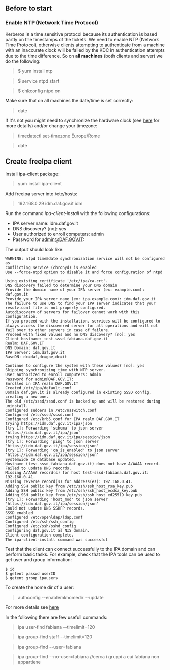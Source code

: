 ## Before to start

### Enable NTP (Network Time Protocol)
Kerberos is a time sensitive protocol because its authentication is based partly on the timestamps of the tickets. We need to enable NTP (Network Time Protocol), otherwise clients attempting to authenticate from a machine with an inaccurate clock will be failed by the KDC in authentication attempts due to the time difference. So on **all machines** (both clients and server) we do the following:

> $ yum install ntp

> $ service ntpd start

> $ chkconfig ntpd on

Make sure that on all machines the date/time is set correctly:

> date

If it's not you might need to synchronize the hardware clock (see [here](http://docs.slackware.com/howtos:hardware:syncing_hardware_clock_and_system_local_time) for more details) and/or change your timezone:

> timedatectl set-timezone Europe/Rome

> date



## Create freeIpa client

Install ipa-client package:

> yum install ipa-client

Add freeipa server into /etc/hosts:

> 192.168.0.29    idm.daf.gov.it                  idm

Run the command *ipa-client-install* with the following configurations:
- IPA server name: idm.daf.gov.it
- DNS discovery? [no]: yes
- User authorized to enroll computers: admin
- Password for admin@DAF.GOV.IT: <password admin freeipa>

The output should look like:

```
WARNING: ntpd time&date synchronization service will not be configured as
conflicting service (chronyd) is enabled
Use --force-ntpd option to disable it and force configuration of ntpd

Using existing certificate '/etc/ipa/ca.crt'.
DNS discovery failed to determine your DNS domain
Provide the domain name of your IPA server (ex: example.com): daf.gov.it
Provide your IPA server name (ex: ipa.example.com): idm.daf.gov.it
The failure to use DNS to find your IPA server indicates that your resolv.conf file is not properly configured.
Autodiscovery of servers for failover cannot work with this configuration.
If you proceed with the installation, services will be configured to always access the discovered server for all operations and will not fail over to other servers in case of failure.
Proceed with fixed values and no DNS discovery? [no]: yes
Client hostname: test-sssd-fabiana.daf.gov.it
Realm: DAF.GOV.IT
DNS Domain: daf.gov.it
IPA Server: idm.daf.gov.it
BaseDN: dc=daf,dc=gov,dc=it

Continue to configure the system with these values? [no]: yes
Skipping synchronizing time with NTP server.
User authorized to enroll computers: admin
Password for admin@DAF.GOV.IT:
Enrolled in IPA realm DAF.GOV.IT
Created /etc/ipa/default.conf
Domain daf.gov.it is already configured in existing SSSD config, creating a new one.
The old /etc/sssd/sssd.conf is backed up and will be restored during uninstall.
Configured sudoers in /etc/nsswitch.conf
Configured /etc/sssd/sssd.conf
Configured /etc/krb5.conf for IPA realm DAF.GOV.IT
trying https://idm.daf.gov.it/ipa/json
[try 1]: Forwarding 'schema' to json server 'https://idm.daf.gov.it/ipa/json'
trying https://idm.daf.gov.it/ipa/session/json
[try 1]: Forwarding 'ping' to json server 'https://idm.daf.gov.it/ipa/session/json'
[try 1]: Forwarding 'ca_is_enabled' to json server 'https://idm.daf.gov.it/ipa/session/json'
Systemwide CA database updated.
Hostname (test-sssd-fabiana.daf.gov.it) does not have A/AAAA record.
Failed to update DNS records.
Missing A/AAAA record(s) for host test-sssd-fabiana.daf.gov.it: 192.168.0.41.
Missing reverse record(s) for address(es): 192.168.0.41.
Adding SSH public key from /etc/ssh/ssh_host_rsa_key.pub
Adding SSH public key from /etc/ssh/ssh_host_ecdsa_key.pub
Adding SSH public key from /etc/ssh/ssh_host_ed25519_key.pub
[try 1]: Forwarding 'host_mod' to json server 'https://idm.daf.gov.it/ipa/session/json'
Could not update DNS SSHFP records.
SSSD enabled
Configured /etc/openldap/ldap.conf
Configured /etc/ssh/ssh_config
Configured /etc/ssh/sshd_config
Configuring daf.gov.it as NIS domain.
Client configuration complete.
The ipa-client-install command was successful

```

Test that the client can connect successfully to the IPA domain and can perform basic tasks. For example, check that the IPA tools can be used to get user and group information:


```
$ id
$ getent passwd userID
$ getent group ipausers
```

To create the home dir of a user:

> authconfig --enablemkhomedir --update

For more details see [here](https://access.redhat.com/documentation/en-US/Red_Hat_Enterprise_Linux/6/html/Identity_Management_Guide/users.html#homedir-pammod)

In the following there are few usefull commands:
> ipa user-find fabiana --timelimit=120

> ipa group-find staff --timelimit=120

> ipa group-find --user=fabiana

> ipa group-find --no-user=fabiana //cerca i gruppi a cui fabiana non appartiene
